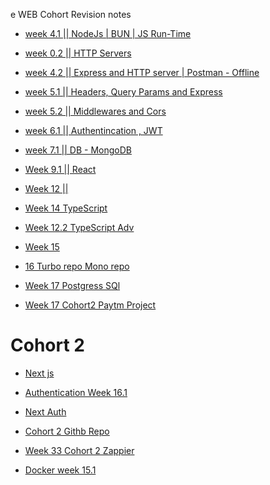 e WEB Cohort Revision notes

- [week 4.1 || NodeJs | BUN | JS Run-Time](https://petal-estimate-4e9.notion.site/Node-js-Bun-and-JS-runtimes-a09a41ccd61c4f498e55750c9a1c9b34)

- [week 0.2 || HTTP Servers](https://petal-estimate-4e9.notion.site/Intro-to-HTTP-26c5803f153b4401aa76e9fac08ac427)

- [week 4.2 || Express and HTTP server | Postman - Offline](https://100x-b-mcdn.akamai.net.in/cohort-2-slides/express2.pdf)

- [week 5.1 || Headers, Query Params and Express](https://petal-estimate-4e9.notion.site/HTTP-Deep-dive-d59b6336fa5a46daa56c21063578d400?pvs=74)

- [week 5.2 || Middlewares and Cors](https://petal-estimate-4e9.notion.site/HTTP-Deep-dive-d59b6336fa5a46daa56c21063578d400?pvs=74)

- [week 6.1 || Authentincation , JWT ](https://petal-estimate-4e9.notion.site/Authentincation-a4b43c7cc1d14535a7b5b366080095fa)

- [week 7.1 || DB - MongoDB ](https://petal-estimate-4e9.notion.site/Databases-and-MongoDb-1017dfd107358065a996cda5ed89682e)

- [Week 9.1 || React ](https://petal-estimate-4e9.notion.site/React-Part-1-1177dfd1073580069172fc54e33929c0)

- [Week 12 || ]()

- [Week 14 TypeScript](https://projects.100xdevs.com/tracks/6SbPPXGkG8QKFOTW9BmL/ts-1)

- [Week 12.2 TypeScript Adv](https://projects.100xdevs.com/tracks/ts-hard/ts-hard-1)

- [Week 15](https://petal-estimate-4e9.notion.site/Building-a-second-brain-app-1407dfd1073580c19ac3cbe9afa9ac27)

- [16 Turbo repo Mono repo](https://projects.100xdevs.com/tracks/monorepo/monorepo-1)
- [Week 17 Postgress SQl](https://projects.100xdevs.com/tracks/YOSAherHkqWXhOdlE4yE/sql-10)

- [Week 17 Cohort2  Paytm Project ](https://projects.100xdevs.com/tracks/YOSAherHkqWXhOdlE4yE/sql-10)

# Cohort 2

- [Next js](https://projects.100xdevs.com/tracks/nextjs-2/next-2-10)

- [Authentication Week 16.1](https://projects.100xdevs.com/tracks/Auth/auth-1)

- [Next Auth ](https://projects.100xdevs.com/tracks/Next-Auth/La3EksBcKVqExEMwNAxa)
- [Cohort 2 Githb Repo](https://github.com/chandankushwahaa/100xdevs_2.0)

- [Week 33 Cohort 2 Zappier]()

- [Docker week 15.1](https://projects.100xdevs.com/tracks/docker-2/docker-2-6)

